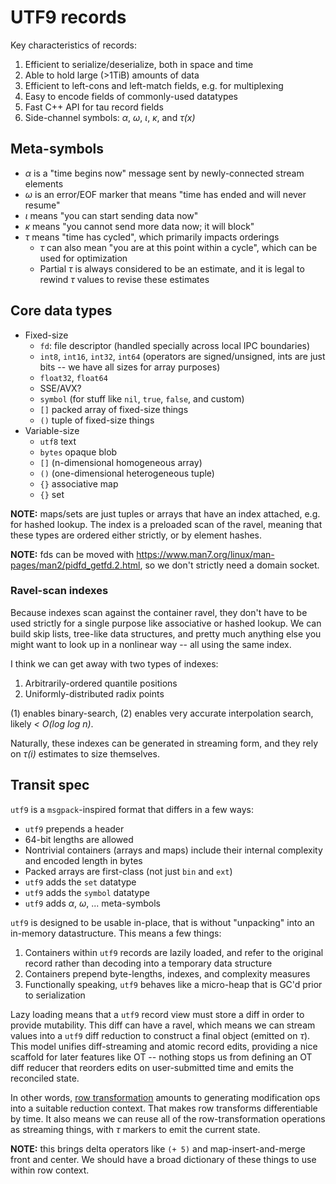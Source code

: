 # UTF9 records
Key characteristics of records:

1. Efficient to serialize/deserialize, both in space and time
2. Able to hold large (>1TiB) amounts of data
3. Efficient to left-cons and left-match fields, e.g. for multiplexing
4. Easy to encode fields of commonly-used datatypes
5. Fast C++ API for tau record fields
6. Side-channel symbols: _α_, _ω_, _ι_, _κ_, and _τ(x)_


## Meta-symbols
+ _α_ is a "time begins now" message sent by newly-connected stream elements
+ _ω_ is an error/EOF marker that means "time has ended and will never resume"
+ _ι_ means "you can start sending data now"
+ _κ_ means "you cannot send more data now; it will block"
+ _τ_ means "time has cycled", which primarily impacts orderings
  + _τ_ can also mean "you are at this point within a cycle", which can be used for optimization
  + Partial _τ_ is always considered to be an estimate, and it is legal to rewind _τ_ values to revise these estimates


## Core data types
+ Fixed-size
  + `fd`: file descriptor (handled specially across local IPC boundaries)
  + `int8`, `int16`, `int32`, `int64` (operators are signed/unsigned, ints are just bits -- we have all sizes for array purposes)
  + `float32`, `float64`
  + SSE/AVX?
  + `symbol` (for stuff like `nil`, `true`, `false`, and custom)
  + `[]` packed array of fixed-size things
  + `()` tuple of fixed-size things
+ Variable-size
  + `utf8` text
  + `bytes` opaque blob
  + `[]` (n-dimensional homogeneous array)
  + `()` (one-dimensional heterogeneous tuple)
  + `{}` associative map
  + `{}` set

**NOTE:** maps/sets are just tuples or arrays that have an index attached, e.g. for hashed lookup. The index is a preloaded scan of the ravel, meaning that these types are ordered either strictly, or by element hashes.

**NOTE:** fds can be moved with https://www.man7.org/linux/man-pages/man2/pidfd_getfd.2.html, so we don't strictly need a domain socket.


### Ravel-scan indexes
Because indexes scan against the container ravel, they don't have to be used strictly for a single purpose like associative or hashed lookup. We can build skip lists, tree-like data structures, and pretty much anything else you might want to look up in a nonlinear way -- all using the same index.

I think we can get away with two types of indexes:

1. Arbitrarily-ordered quantile positions
2. Uniformly-distributed radix points

(1) enables binary-search, (2) enables very accurate interpolation search, likely _< O(log log n)_.

Naturally, these indexes can be generated in streaming form, and they rely on _τ(i)_ estimates to size themselves.


## Transit spec
`utf9` is a `msgpack`-inspired format that differs in a few ways:

+ `utf9` prepends a header
+ 64-bit lengths are allowed
+ Nontrivial containers (arrays and maps) include their internal complexity and encoded length in bytes
+ Packed arrays are first-class (not just `bin` and `ext`)
+ `utf9` adds the `set` datatype
+ `utf9` adds the `symbol` datatype
+ `utf9` adds _α_, _ω_, ... meta-symbols

`utf9` is designed to be usable in-place, that is without "unpacking" into an in-memory datastructure. This means a few things:

1. Containers within `utf9` records are lazily loaded, and refer to the original record rather than decoding into a temporary data structure
2. Containers prepend byte-lengths, indexes, and complexity measures
3. Functionally speaking, `utf9` behaves like a micro-heap that is GC'd prior to serialization

Lazy loading means that a `utf9` record view must store a diff in order to provide mutability. This diff can have a ravel, which means we can stream values into a `utf9` diff reduction to construct a final object (emitted on _τ_). This model unifies diff-streaming and atomic record edits, providing a nice scaffold for later features like OT -- nothing stops us from defining an OT diff reducer that reorders edits on user-submitted time and emits the reconciled state.

In other words, [row transformation](transform.md) amounts to generating modification ops into a suitable reduction context. That makes row transforms differentiable by time. It also means we can reuse all of the row-transformation operations as streaming things, with _τ_ markers to emit the current state.

**NOTE:** this brings delta operators like `(+ 5)` and map-insert-and-merge front and center. We should have a broad dictionary of these things to use within row context.
